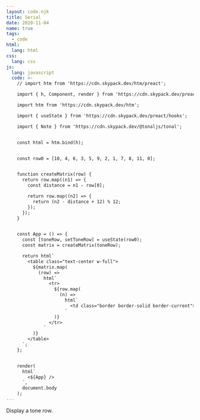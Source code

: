 ```yaml
---
layout: code.njk
title: Serial
date: 2020-11-04
name: true
tags:
  - code
html:
  lang: html
css:
  lang: css
js:
  lang: javascript
  code: >-
    // import htm from 'https://cdn.skypack.dev/htm/preact';

    import { h, Component, render } from 'https://cdn.skypack.dev/preact';

    import htm from 'https://cdn.skypack.dev/htm';

    import { useState } from 'https://cdn.skypack.dev/preact/hooks';

    import { Note } from 'https://cdn.skypack.dev/@tonaljs/tonal';


    const html = htm.bind(h);


    const row0 = [10, 4, 6, 3, 5, 9, 2, 1, 7, 8, 11, 0];


    function createMatrix(row) {
      return row.map((n1) => {
        const distance = n1 - row[0];

        return row.map((n2) => {
          return (n2 - distance + 12) % 12;
        });
      });
    }


    const App = () => {
      const [toneRow, setToneRow] = useState(row0);
      const matrix = createMatrix(toneRow);

      return html`
        <table class="text-center w-full">
          ${matrix.map(
            (row) =>
              html`
                <tr>
                  ${row.map(
                    (n) =>
                      html`
                        <td class="border border-solid border-current">${Note.pitchClass(Note.fromMidi(n + 60))}</td>
                      `
                  )}
                </tr>
              `
          )}
        </table>
      `;
    };


    render(
      html`
        <${App} />
      `,
      document.body
    );
---
```

Display a tone row.